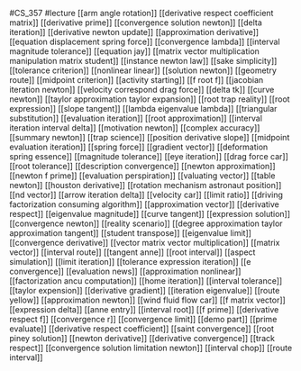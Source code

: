 #CS_357
#lecture
[[arm angle rotation]]
[[derivative respect coefficient matrix]]
[[derivative prime]]
[[convergence solution newton]]
[[delta iteration]]
[[derivative newton update]]
[[approximation derivative]]
[[equation displacement spring force]]
[[convergence lambda]]
[[interval magnitude tolerance]]
[[equation jay]]
[[matrix vector multiplication manipulation matrix student]]
[[instance newton law]]
[[sake simplicity]]
[[tolerance criterion]]
[[nonlinear linear]]
[[solution newton]]
[[geometry route]]
[[midpoint criterion]]
[[activity starting]]
[[f root f]]
[[jacobian iteration newton]]
[[velocity correspond drag force]]
[[delta tk]]
[[curve newton]]
[[taylor approximation taylor expansion]]
[[root trap reality]]
[[root expression]]
[[slope tangent]]
[[lambda eigenvalue lambda]]
[[triangular substitution]]
[[evaluation iteration]]
[[root approximation]]
[[interval iteration interval delta]]
[[motivation newton]]
[[complex accuracy]]
[[summary newton]]
[[trap science]]
[[position derivative slope]]
[[midpoint evaluation iteration]]
[[spring force]]
[[gradient vector]]
[[deformation spring essence]]
[[magnitude tolerance]]
[[eye iteration]]
[[drag force car]]
[[root tolerance]]
[[description convergence]]
[[newton approximation]]
[[newton f prime]]
[[evaluation perspiration]]
[[valuating vector]]
[[table newton]]
[[houston derivative]]
[[rotation mechanism astronaut position]]
[[nd vector]]
[[arrow iteration delta]]
[[velocity car]]
[[limit ratio]]
[[driving factorization consuming algorithm]]
[[approximation vector]]
[[derivative respect]]
[[eigenvalue magnitude]]
[[curve tangent]]
[[expression solution]]
[[convergence newton]]
[[reality scenario]]
[[degree approximation taylor approximation tangent]]
[[student transpose]]
[[eigenvalue limit]]
[[convergence derivative]]
[[vector matrix vector multiplication]]
[[matrix vector]]
[[interval route]]
[[tangent anne]]
[[root interval]]
[[aspect simulation]]
[[limit iteration]]
[[tolerance expression iteration]]
[[e convergence]]
[[evaluation news]]
[[approximation nonlinear]]
[[factorization ancu computation]]
[[home iteration]]
[[interval tolerance]]
[[taylor expension]]
[[derivative gradient]]
[[iteration eigenvalue]]
[[route yellow]]
[[approximation newton]]
[[wind fluid flow car]]
[[f matrix vector]]
[[expression delta]]
[[anne entry]]
[[interval root]]
[[f prime]]
[[derivative respect f]]
[[convergence r]]
[[convergence limit]]
[[demo part]]
[[prime evaluate]]
[[derivative respect coefficient]]
[[saint convergence]]
[[root piney solution]]
[[newton derivative]]
[[derivative convergence]]
[[track respect]]
[[convergence solution limitation newton]]
[[interval chop]]
[[route interval]]
